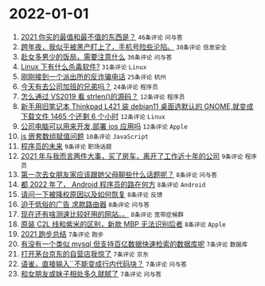# 2022-01-01

1. [2021 你买的最值和最不值的东西是？](https://www.v2ex.com/t/825639) `46条评论` `问与答`
1. [跨年夜，我似乎被黑产盯上了，手机号险些沦陷。](https://www.v2ex.com/t/825638) `38条评论` `信息安全`
1. [赴女多男少的饭局，需要注意什么](https://www.v2ex.com/t/825624) `36条评论` `问与答`
1. [Linux 下有什么杀毒软件?](https://www.v2ex.com/t/825630) `31条评论` `Linux`
1. [刚刚接到一个派出所的反诈骗电话](https://www.v2ex.com/t/825651) `25条评论` `杭州`
1. [今天有去公司加班的兄弟吗？](https://www.v2ex.com/t/825620) `24条评论` `程序员`
1. [怎么通过 VS2019 看 strlen()的源码？](https://www.v2ex.com/t/825671) `12条评论` `程序员`
1. [新手用旧笔记本 Thinkpad L421 装 debian11 桌面选默认的 GNOME,就变成下载文件 1465 个还剩 6 个小时](https://www.v2ex.com/t/825625) `12条评论` `Linux`
1. [公司电脑可以用来开发,部署 ios 应用吗](https://www.v2ex.com/t/825622) `12条评论` `Apple`
1. [js 嵌套数组赋值问题](https://www.v2ex.com/t/825658) `10条评论` `JavaScript`
1. [程序员的未来](https://www.v2ex.com/t/825675) `9条评论` `职场话题`
1. [2021 年与我而言两件大事，买了房车，离开了工作近十年的公司](https://www.v2ex.com/t/825636) `9条评论` `程序员`
1. [第一次去女朋友家应该跟她父母聊些什么话题呢？](https://www.v2ex.com/t/825678) `8条评论` `问与答`
1. [都 2022 年了， Android 程序员的路在何方](https://www.v2ex.com/t/825672) `8条评论` `Android`
1. [请问一下被降权原因以及如何恢复](https://www.v2ex.com/t/825666) `8条评论` `反馈`
1. [迫于低俗的广告 求款路由器](https://www.v2ex.com/t/825660) `8条评论` `问与答`
1. [现在还有啥测速比较好用的网站。。](https://www.v2ex.com/t/825644) `8条评论` `宽带症候群`
1. [原装 C2L 线和紫米的区别，新款 MBP 无法识别后者](https://www.v2ex.com/t/825629) `8条评论` `Apple`
1. [2021 跑步总结](https://www.v2ex.com/t/825662) `7条评论` `跑步`
1. [有没有一个类似 mysql 但支持百亿数据快速检索的数据库呢](https://www.v2ex.com/t/825657) `7条评论` `数据库`
1. [打开茅台京东的自营店我惊了](https://www.v2ex.com/t/825655) `7条评论` `京东`
1. [语雀，直接输入``不能变成行内代码块？](https://www.v2ex.com/t/825632) `7条评论` `问与答`
1. [和女朋友或妹子相处多久就腻了](https://www.v2ex.com/t/825633) `7条评论` `问与答`
